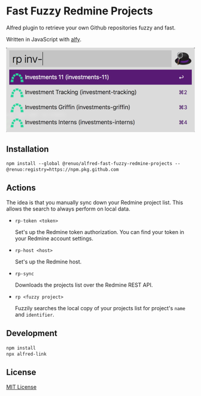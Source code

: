 # Fast Fuzzy Redmine Projects

Alfred plugin to retrieve your own Github repositories fuzzy and fast.

Written in JavaScript with [alfy](https://github.com/sindresorhus/alfy).

![](./docs/screenshot.png)

## Installation

```
npm install --global @renuo/alfred-fast-fuzzy-redmine-projects --@renuo:registry=https://npm.pkg.github.com
```

## Actions

The idea is that you manually sync down your Redmine project list.
This allows the search to always perform on local data.

* `rp-token <token>`
  
  Set's up the Redmine token authorization. You can find your token
  in your Redmine account settings.
* `rp-host <host>`
  
  Set's up the Redmine host.
* `rp-sync`
  
  Downloads the projects list over the Redmine REST API.
* `rp <fuzzy project>`
  
  Fuzzily searches the local copy of your projects list for project's `name` and `identifier`.

## Development

```
npm install
npx alfred-link
```

## License

[MIT License](./LICENSE)
